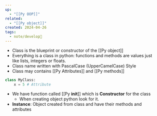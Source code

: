 ```yaml
---
up:
  - "[[Py OOP]]"
related:
  - "[[Py object]]"
created: 2024-04-26
tags:
  - note/develop🍃
---
```

- Class is the blueprint or constructor of the [[Py object]]
- Everything is a class in python: functions and methods are values just like lists, integers or floats.
- Class name written with PascalCase (UpperCamelCase) Style
- Class may contains [[Py Attributes]] and [[Py methods]]
```python
class MyClass:
	x = 5 # Attribute
```
- We have function called [[Py __init__]] which is **Constructor** for the class
	- When creating object python look for it.
- **Instance**: Object created from class and have their methods and attributes